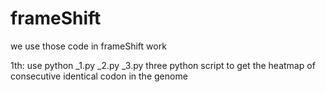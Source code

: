 # frameShift
we use those code in frameShift work

1th:
use python _1.py _2.py _3.py three python script to get the heatmap of consecutive identical codon in the genome

